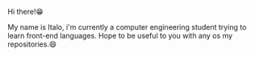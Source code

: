 Hi there!😁

My name is Italo, i'm currently a computer engineering student trying to learn front-end languages.
Hope to be useful to you with any os my repositories.😄
